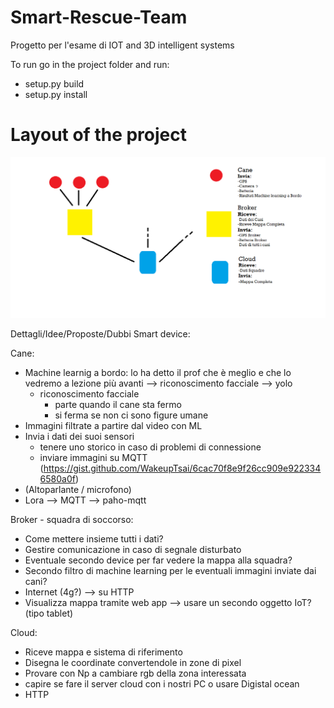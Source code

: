 # Smart-Rescue-Team
Progetto per l'esame di IOT and 3D intelligent systems

To run go in the project folder and run: 
* setup.py build
* setup.py install

# Layout of the project

![alt text](https://github.com/CescoMoretti/Smart-Rescue-Team/blob/master/Schema%20di%20Base.png?raw=true)



Dettagli/Idee/Proposte/Dubbi Smart device:

Cane:
* Machine learnig a bordo: lo ha detto il prof che è meglio e che lo vedremo a lezione più avanti --> riconoscimento facciale --> yolo
  * riconoscimento facciale
    * parte quando il cane sta fermo
    * si ferma se non ci sono figure umane
* Immagini filtrate a partire dal video con ML  
* Invia i dati dei suoi sensori
  * tenere uno storico in caso di problemi di connessione 
  * inviare immagini su MQTT (https://gist.github.com/WakeupTsai/6cac70f8e9f26cc909e9223346580a0f)
* (Altoparlante / microfono)
* Lora --> MQTT --> paho-mqtt



Broker - squadra di soccorso:
* Come mettere insieme tutti i dati?
* Gestire comunicazione in caso di segnale disturbato
* Eventuale secondo device per far vedere la mappa alla squadra?
* Secondo filtro di machine learning per le eventuali immagini inviate dai cani?
* Internet (4g?) --> su HTTP 
* Visualizza mappa tramite web app --> usare un secondo oggetto IoT? (tipo tablet)


Cloud:
* Riceve mappa e sistema di riferimento
* Disegna le coordinate convertendole in zone di pixel
* Provare con Np a cambiare rgb della zona interessata
* capire se fare il server cloud con i nostri PC o usare Digistal ocean
* HTTP

